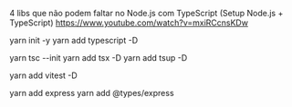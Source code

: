 4 libs que não podem faltar no Node.js com TypeScript (Setup Node.js + TypeScript)
https://www.youtube.com/watch?v=mxiRCcnsKDw

yarn init -y
yarn add typescript -D

yarn tsc --init
yarn add tsx -D
yarn add tsup -D

yarn add vitest -D

yarn add express
yarn add @types/express

